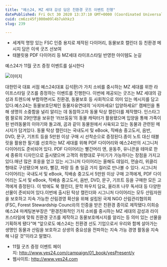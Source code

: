 ```yaml
---
title: "예스24, MZ 세대 감성 담은 친환경 굿즈 이벤트 진행"
datePublished: Fri Oct 30 2020 13:37:10 GMT+0000 (Coordinated Universal Time)
cuid: cm6zz45fj000m09l4b7ukhkz3
slug: 239

---
```



- 세계적 명망 있는 FSC 인증 용지로 제작된 다이어리, 동물보호 캘린더 등 친환경 메시지 담은 이색 굿즈 선보여
- 태블릿용 PDF 다이어리 등 MZ세대 라이프스타일 반영한 아이템도 눈길

예스24가 11월 굿즈 증정 이벤트를 실시한다

![이미지](https://cdn.hashnode.com/res/hashnode/image/upload/v1739247598628/d420021f-6157-44df-a27f-d3880a50f67e.jpeg)

대한민국 대표 서점 예스24(대표 김석환)가 가치 소비를 중시하는 MZ 세대를 위한 라이프스타일 굿즈를 증정하는 이벤트를 진행한다. 이번에 제공되는 굿즈는 MZ 세대의 감성과 트렌드에 부합하면서도 친환경, 동물보호 등 사회적으로 의미 있는 메시지를 담고 있다.예스24는 동물보호단체인 동물자유연대의 ‘사지마세요! 입양하세요!’ 캠페인을 통해 생명의 소중함을 널리 알리는 데 동참하고자 동물 탁상 캘린더를 제작했다. 인스타그램 팔로워 29만명을 보유한 ‘러브둥둥’의 동물 캐릭터가 활용됐으며 입양을 통해 가족이 된 반려동물의 이야기와 돌고래, 곰과 같이 동물원에서 사육되고 있는 동물과 관련된 메시지가 담겨있다. 동물 탁상 캘린더는 국내도서 및 eBook, 직배송 중고도서, 음반, DVD, 문구, 기프트 등을 5만원 이상 구매 시 선착순으로 증정된다.종이 노트 대신 태블릿을 활용한 필기를 선호하는 MZ 세대를 위해 PDF 다이어리와 예스24만의 시그니처 다이어리도 준비되어 있다. PDF 다이어리는 빨간머리 앤, 윤동주, 유니콘을 테마로 한 세 종류의 디자인으로 출시됐으며 고객의 취향대로 꾸미기가 가능하다는 장점을 가지고 있다.매년 많은 호응을 얻고 있는 시그니처 다이어리는 올해도 데일리, 먼슬리, 위클리 형태로 구성됐으며 보라, 빨강, 파랑 등 총 일곱 가지 컬러로 만나볼 수 있다. 시그니처 다이어리는 국내도서 및 eBook, 직배송 중고도서 5만원 이상 구매 고객에게, PDF 다이어리는 도서 및 eBook, 직배송 중고도서, 음반, DVD, 문구, 기프트 등을 구매한 모든 고객에게 증정된다. 이 밖에도 북 캘린더, 문학 파우치 담요, 올라프 나무 독서대 등 다양한 선물이 준비되어 있다.이번에 출시된 탁상 캘린더와 시그니처 다이어리는 모두 산림자원을 보호하고 지속 가능한 산림경영 확산을 위해 설립된 국제 NGO 산림관리협의회(FSC, Forest Stewardship Council)의 인증을 받은 친환경 종이로 제작됐다.이희승 예스24 마케팅본부장은 “환경친화적인 가치 소비를 중시하는 MZ 세대의 감성과 라이프스타일에 맞춰 친환경 굿즈를 제작하고 동물보호메시지를 알리는 등 의미 있는 선물을 기획하게 됐다”며 “앞으로도 예스24는 친환경 선도 기업으로서 우리와 함께 살아가는 생명인 동물과 산림을 보호하고 상생의 중요성을 전파하는 지속 가능 경영 활동을 지속해 나갈 것”이라고 말했다.

- 11월 굿즈 증정 이벤트 페이지: http://www.yes24.com/campaign/01_book/yesPresent/y
- 웹사이트: http://www.yes24.com